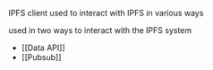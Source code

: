 IPFS client used to interact with IPFS in various ways

used in two ways to interact with the IPFS system

- [[Data API]]
- [[Pubsub]]
